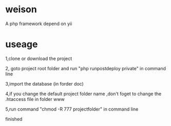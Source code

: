 weison
======

A php framework depend on yii


useage
======

1,clone or download the project

2, goto project root folder and run "php runpostdeploy private" in command line

3,import the database (in forder doc)

4,if you change the default project folder name ,don't foget to change the .htaccess file in folder www

5,run command  "chmod -R 777 projectfolder" in command line

finished
